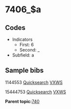 # 7406\_$a

## Codes

-   Indicators
    -   First: 6
    -   Second: \_
-   Subfield: a

## Sample bibs

1144553 [Quicksearch](https://search.library.yale.edu/catalog/1144553) [VXWS](http://prodorbis.library.yale.edu:7014/vxws/GetHoldingsService?bibId=1144553)

15444753 [Quicksearch](https://search.library.yale.edu/catalog/15444753) [VXWS](http://prodorbis.library.yale.edu:7014/vxws/GetHoldingsService?bibId=15444753)

**Parent topic:**[740](../../tags/740/740.md)

